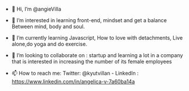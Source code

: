 - 👋 Hi, I’m @angieVilla
- 👀 I’m interested in learning front-end, mindset and get a balance 
  Between mind, body and soul. 
- 🌱 I’m currently learning Javascript, How to love with detachments, 
  Live alone,do yoga and do exercise. 
- 💞️ I’m looking to collaborate on :
   startup and learning a lot in a company that is interested in increasing
  the number of its female employees
   
     
- 📫 How to reach me:
  Twitter: @kyutvillan -
  LinkedIn : https://www.linkedin.com/in/angelica-v-7a60ba14a

<!---
angieVilla/angieVilla is a ✨ special ✨ repository because its `README.md` (this file) appears on your GitHub profile.
You can click the Preview link to take a look at your changes.
--->
